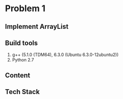 # Problem 1

## Implement ArrayList

## Build tools
1. g++ (5.1.0 (TDM64), 6.3.0 (Ubuntu 6.3.0-12ubuntu2))
2. Python 2.7

## Content

## Tech Stack
 
